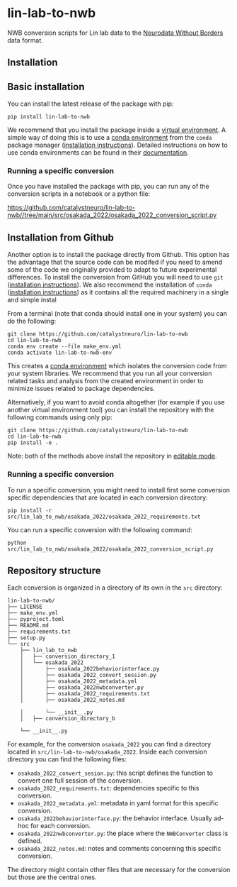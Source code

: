 # lin-lab-to-nwb
NWB conversion scripts for Lin lab data to the [Neurodata Without Borders](https://nwb-overview.readthedocs.io/) data format.


## Installation
## Basic installation

You can install the latest release of the package with pip:

```
pip install lin-lab-to-nwb
```

We recommend that you install the package inside a [virtual environment](https://docs.python.org/3/tutorial/venv.html). A simple way of doing this is to use a [conda environment](https://docs.conda.io/projects/conda/en/latest/user-guide/concepts/environments.html) from the `conda` package manager ([installation instructions](https://docs.conda.io/en/latest/miniconda.html)). Detailed instructions on how to use conda environments can be found in their [documentation](https://docs.conda.io/projects/conda/en/latest/user-guide/tasks/manage-environments.html).

### Running a specific conversion
Once you have installed the package with pip, you can run any of the conversion scripts in a notebook or a python file:

https://github.com/catalystneuro/lin-lab-to-nwb//tree/main/src/osakada_2022/osakada_2022_conversion_script.py




## Installation from Github
Another option is to install the package directly from Github. This option has the advantage that the source code can be modifed if you need to amend some of the code we originally provided to adapt to future experimental differences. To install the conversion from GitHub you will need to use `git` ([installation instructions](https://github.com/git-guides/install-git)). We also recommend the installation of `conda` ([installation instructions](https://docs.conda.io/en/latest/miniconda.html)) as it contains all the required machinery in a single and simple instal

From a terminal (note that conda should install one in your system) you can do the following:

```
git clone https://github.com/catalystneuro/lin-lab-to-nwb
cd lin-lab-to-nwb
conda env create --file make_env.yml
conda activate lin-lab-to-nwb-env
```

This creates a [conda environment](https://docs.conda.io/projects/conda/en/latest/user-guide/concepts/environments.html) which isolates the conversion code from your system libraries.  We recommend that you run all your conversion related tasks and analysis from the created environment in order to minimize issues related to package dependencies.

Alternatively, if you want to avoid conda altogether (for example if you use another virtual environment tool) you can install the repository with the following commands using only pip:

```
git clone https://github.com/catalystneuro/lin-lab-to-nwb
cd lin-lab-to-nwb
pip install -e .
```

Note:
both of the methods above install the repository in [editable mode](https://pip.pypa.io/en/stable/cli/pip_install/#editable-installs).

### Running a specific conversion
To run a specific conversion, you might need to install first some conversion specific dependencies that are located in each conversion directory:
```
pip install -r src/lin_lab_to_nwb/osakada_2022/osakada_2022_requirements.txt 
```

You can run a specific conversion with the following command:
```
python src/lin_lab_to_nwb/osakada_2022/osakada_2022_conversion_script.py
```

## Repository structure
Each conversion is organized in a directory of its own in the `src` directory:

    lin-lab-to-nwb/
    ├── LICENSE
    ├── make_env.yml
    ├── pyproject.toml
    ├── README.md
    ├── requirements.txt
    ├── setup.py
    └── src
        ├── lin_lab_to_nwb
        │   ├── conversion_directory_1
        │   └── osakada_2022
        │       ├── osakada_2022behaviorinterface.py
        │       ├── osakada_2022_convert_session.py
        │       ├── osakada_2022_metadata.yml
        │       ├── osakada_2022nwbconverter.py
        │       ├── osakada_2022_requirements.txt
        │       ├── osakada_2022_notes.md

        │       └── __init__.py
        │   ├── conversion_directory_b

        └── __init__.py

 For example, for the conversion `osakada_2022` you can find a directory located in `src/lin-lab-to-nwb/osakada_2022`. Inside each conversion directory you can find the following files:

* `osakada_2022_convert_sesion.py`: this script defines the function to convert one full session of the conversion. 
* `osakada_2022_requirements.txt`: dependencies specific to this conversion.
* `osakada_2022_metadata.yml`: metadata in yaml format for this specific conversion.
* `osakada_2022behaviorinterface.py`: the behavior interface. Usually ad-hoc for each conversion.
* `osakada_2022nwbconverter.py`: the place where the `NWBConverter` class is defined.
* `osakada_2022_notes.md`: notes and comments concerning this specific conversion.

The directory might contain other files that are necessary for the conversion but those are the central ones.

